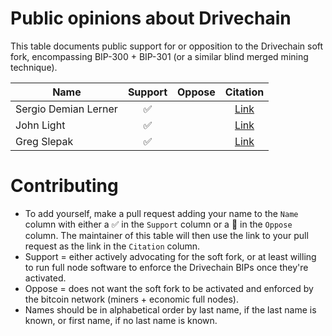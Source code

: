 # Public opinions about Drivechain

This table documents public support for or opposition to the Drivechain soft fork, encompassing BIP-300 + BIP-301 (or a similar blind merged mining technique).

|	Name	| Support	| Oppose | Citation |
| ------------- |:-------------:|:-------------:|:-------------:|
| Sergio Demian Lerner | ✅ | | [Link](https://twitter.com/SDLerner/status/1339239472135876608) |
| John Light |	✅ |	| [Link](https://twitter.com/lightcoin/status/1407919410019549191) |
| Greg Slepak |	✅ |	| [Link](https://twitter.com/taoeffect/status/1409715144997806080) |




# Contributing

- To add yourself, make a pull request adding your name to the `Name` column with either a ✅ in the `Support` column or a 🚫 in the `Oppose` column. The maintainer of this table will then use the link to your pull request as the link in the `Citation` column.  
- Support = either actively advocating for the soft fork, or at least willing to run full node software to enforce the Drivechain BIPs once they're activated.  
- Oppose = does not want the soft fork to be activated and enforced by the bitcoin network (miners + economic full nodes).  
- Names should be in alphabetical order by last name, if the last name is known, or first name, if no last name is known.  
